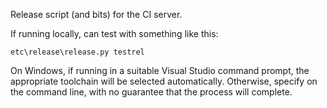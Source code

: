 Release script (and bits) for the CI server.

If running locally, can test with something like this:

    etc\release\release.py testrel
	
On Windows, if running in a suitable Visual Studio command prompt, the
appropriate toolchain will be selected automatically. Otherwise,
specify on the command line, with no guarantee that the process will
complete.
